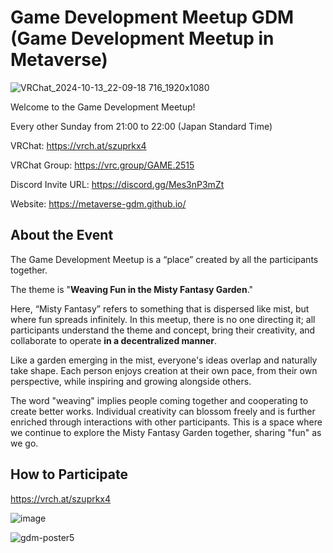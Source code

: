 # Game Development Meetup GDM (Game Development Meetup in Metaverse)

![VRChat_2024-10-13_22-09-18 716_1920x1080](https://github.com/user-attachments/assets/56a7376d-e72f-4f7f-846d-507489fd53ed)

Welcome to the Game Development Meetup!

Every other Sunday from 21:00 to 22:00 (Japan Standard Time)

VRChat: https://vrch.at/szuprkx4

VRChat Group: https://vrc.group/GAME.2515

Discord Invite URL: https://discord.gg/Mes3nP3mZt

Website: https://metaverse-gdm.github.io/

## About the Event

The Game Development Meetup is a “place” created by all the participants together.

The theme is "**Weaving Fun in the Misty Fantasy Garden**."

Here, “Misty Fantasy” refers to something that is dispersed like mist, but where fun spreads infinitely. In this meetup, there is no one directing it; all participants understand the theme and concept, bring their creativity, and collaborate to operate **in a decentralized manner**.

Like a garden emerging in the mist, everyone's ideas overlap and naturally take shape. Each person enjoys creation at their own pace, from their own perspective, while inspiring and growing alongside others.

The word "weaving" implies people coming together and cooperating to create better works. Individual creativity can blossom freely and is further enriched through interactions with other participants. This is a space where we continue to explore the Misty Fantasy Garden together, sharing "fun" as we go.

## How to Participate

https://vrch.at/szuprkx4

![image](https://github.com/metaverse-gdm/.github/assets/38463346/ea82477e-7ac4-4d16-9404-d3fa0f5693b1)

![gdm-poster5](https://github.com/user-attachments/assets/65d97a0e-ab76-4ca0-ac5d-db4624723a70)
